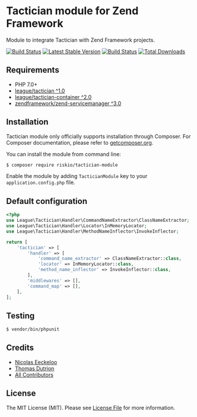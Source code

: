 Tactician module for Zend Framework
===================================

Module to integrate Tactician with Zend Framework projects.

[![Build Status](https://img.shields.io/travis/RiskioFr/tactician-module.svg?style=flat-square)](http://travis-ci.org/RiskioFr/tactician-module)
[![Latest Stable Version](http://img.shields.io/packagist/v/riskio/tactician-module.svg?style=flat-square)](https://packagist.org/packages/riskio/tactician-module)
[![Build Status](https://img.shields.io/travis/RiskioFr/tactician-module.svg?style=flat-square)](http://travis-ci.org/RiskioFr/tactician-module)
[![Total Downloads](http://img.shields.io/packagist/dt/riskio/tactician-module.svg?style=flat-square)](https://packagist.org/packages/riskio/tactician-module)

## Requirements

* PHP 7.0+
* [league/tactician ^1.0](https://github.com/thephpleague/tactician)
* [league/tactician-container ^2.0](https://github.com/thephpleague/tactician-container)
* [zendframework/zend-servicemanager ^3.0](https://github.com/zendframework/zend-servicemanager)

## Installation

Tactician module only officially supports installation through Composer. For Composer documentation, please refer to
[getcomposer.org](http://getcomposer.org/).

You can install the module from command line:

```sh
$ composer require riskio/tactician-module
```

Enable the module by adding `TacticianModule` key to your `application.config.php` file.

## Default configuration

```php
<?php
use League\Tactician\Handler\CommandNameExtractor\ClassNameExtractor;
use League\Tactician\Handler\Locator\InMemoryLocator;
use League\Tactician\Handler\MethodNameInflector\InvokeInflector;

return [
    'tactician' => [
        'handler' => [
            'command_name_extractor' => ClassNameExtractor::class,
            'locator' => InMemoryLocator::class,
            'method_name_inflector' => InvokeInflector::class,
        ],
        'middlewares' => [],
        'command_map' => [],
    ],
];
```

## Testing

``` bash
$ vendor/bin/phpunit
```

## Credits

- [Nicolas Eeckeloo](https://github.com/neeckeloo)
- [Thomas Dutrion](https://github.com/tdutrion)
- [All Contributors](https://github.com/RiskioFr/idempotency-module/contributors)

## License

The MIT License (MIT). Please see [License File](https://github.com/RiskioFr/tactician-module/blob/master/LICENSE) for more information.
